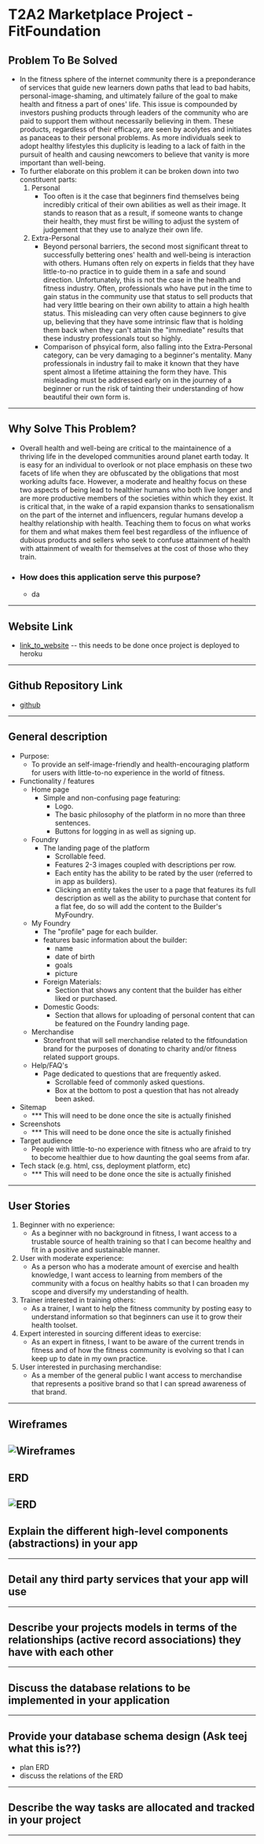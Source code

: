 # T2A2 Marketplace Project - FitFoundation


## Problem To Be Solved
- In the fitness sphere of the internet community there is a preponderance of services that guide new learners down paths that lead to bad habits, personal-image-shaming, and ultimately failure of the goal to make health and fitness a part of ones' life. This issue is compounded by investors pushing products through leaders of the community who are paid to support them without necessarily believing in them. These products, regardless of their efficacy, are seen by acolytes and initiates as panaceas to their personal problems. As more individuals seek to adopt healthy lifestyles this duplicity is leading to a lack of faith in the pursuit of health and causing newcomers to believe that vanity is more important than well-being. 
- To further elaborate on this problem it can be broken down into two constituent parts:
    1. Personal
        - Too often is it the case that beginners find themselves being incredibly critical of their own abilities as well as their image. It stands to reason that as a result, if someone wants to change their health, they must first be willing to adjust the system of judgement that they use to analyze their own life. 
    2. Extra-Personal
        - Beyond personal barriers, the second most significant threat to successfully bettering ones' health and well-being is interaction with others. Humans often rely on experts in fields that they have little-to-no practice in to guide them in a safe and sound direction. Unfortunately, this is not the case in the health and fitness industry. Often, professionals who have put in the time to gain status in the community use that status to sell products that had very little bearing on their own ability to attain a high health status. This misleading can very often cause beginners to give up, believing that they have some intrinsic flaw that is holding them back when they can't attain the "immediate" results that these industry professionals tout so highly. 
        - Comparison of phsyical form, also falling into the Extra-Personal category, can be very damaging to a beginner's mentality. Many professionals in industry fail to make it known that they have spent almost a lifetime attaining the form they have. This misleading must be addressed early on in the journey of a beginner or run the risk of tainting their understanding of how beautiful their own form is. 
--- 

## Why Solve This Problem? 
- Overall health and well-being are critical to the maintainence of a thriving life in the developed communities around planet earth today. It is easy for an individual to overlook or not place emphasis on these two facets of life when they are obfuscated by the obligations that most working adults face. However, a moderate and healthy focus on these two aspects of being lead to healthier humans who both live longer and are more productive members of the societies within which they exist. It is critical that, in the wake of a rapid expansion thanks to sensationalism on the part of the internet and influencers, regular humans develop a healthy relationship with health. Teaching them to focus on what works for them and what makes them feel best regardless of the influence of dubious products and sellers who seek to confuse attainment of health with attainment of wealth for themselves at the cost of those who they train. 
- ### How does this application serve this purpose?
    - da
--- 

## Website Link
- [link_to_website](link) -- this needs to be done once project is deployed to heroku
--- 

## Github Repository Link
 - [github](https://github.com/Ausiarm/T2A2-_Marketplace_Project)
---

## General description
- Purpose: 
    - To provide an self-image-friendly and health-encouraging platform for users with little-to-no experience in the world of fitness. 
- Functionality / features
    - Home page
        - Simple and non-confusing page featuring:
            - Logo.
            - The basic philosophy of the platform in no more than three sentences.
            - Buttons for logging in as well as signing up.
    - Foundry
        - The landing page of the platform
            - Scrollable feed.
            - Features 2-3 images coupled with descriptions per row.
            - Each entity has the ability to be rated by the user (referred to in app as builders).
            - Clicking an entity takes the user to a page that features its full description as well as the ability to purchase that content for a flat fee, do so will add the content to the Builder's MyFoundry.
    - My Foundry
        - The "profile" page for each builder.
        - features basic information about the builder:
            - name
            - date of birth
            - goals 
            - picture
        - Foreign Materials:
            - Section that shows any content that the builder has either liked or purchased. 
        - Domestic Goods:
            - Section that allows for uploading of personal content that can be featured on the Foundry landing page.
    - Merchandise
        - Storefront that will sell merchandise related to the fitfoundation brand for the purposes of donating to charity and/or fitness related support groups.
    - Help/FAQ's
        - Page dedicated to questions that are frequently asked.
            - Scrollable feed of commonly asked questions.
            - Box at the bottom to post a question that has not already been asked. 
- Sitemap
    - *** This will need to be done once the site is actually finished
- Screenshots
    - *** This will need to be done once the site is actually finished
- Target audience
    - People with little-to-no experience with fitness who are afraid to try to become healthier due to how daunting the goal seems from afar.
- Tech stack (e.g. html, css, deployment platform, etc)
    - *** This will need to be done once the site is actually finished
---

## User Stories
1. Beginner with no experience:
    - As a beginner with no background in fitness, I want access to a trustable source of health training so that I can become healthy and fit in a positive and sustainable manner.
2.  User with moderate experience:
    - As a person who has a moderate amount of exercise and health knowledge, I want access to learning from members of the community with a focus on healthy habits so that I can broaden my scope and diversify my understanding of health. 
3.	Trainer interested in training others:
    - As a trainer, I want to help the fitness community by posting easy to understand information so that beginners can use it to grow their health toolset. 
4.	Expert interested in sourcing different ideas to exercise:
    - As an expert in fitness, I want to be aware of the current trends in fitness and of how the fitness community is evolving so that I can keep up to date in my own practice.
5.	User interested in purchasing merchandise:
    - As a member of the general public I want access to merchandise that represents a positive brand so that I can spread awareness of that brand. 
---

## Wireframes
![Wireframes](FF_Wireframe.png)
---

## ERD
![ERD](FF_ERD.png)
---

## Explain the different high-level components (abstractions) in your app
---

## Detail any third party services that your app will use
---

## Describe your projects models in terms of the relationships (active record associations) they have with each other
--- 

## Discuss the database relations to be implemented in your application
---

## Provide your database schema design (Ask teej what this is??)
- plan ERD
- discuss the relations of the ERD
--- 

## Describe the way tasks are allocated and tracked in your project
--- 